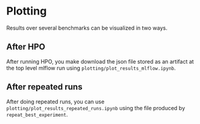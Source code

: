 # Plotting

Results over several benchmarks can be visualized in two ways.

## After HPO

After running HPO, you make download the json file stored as an artifact at the top level mlflow run using `plotting/plot_results_mlflow.ipynb`.

## After repeated runs

After doing repeated runs, you can use `plotting/plot_results_repeated_runs.ipynb` using the file produced by `repeat_best_experiment`.
